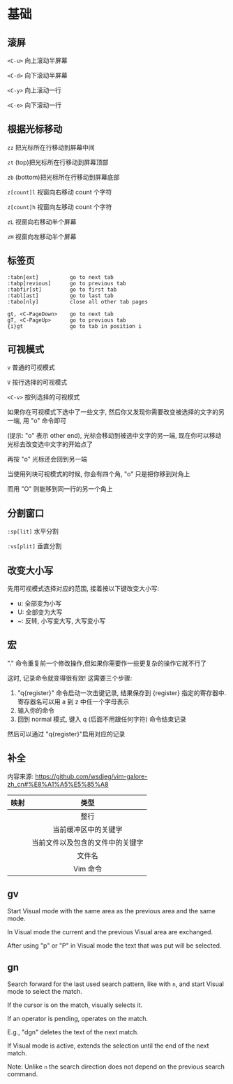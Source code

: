 # 基础

## 滚屏

`<C-u>` 向上滚动半屏幕

`<C-d>` 向下滚动半屏幕

`<C-y>` 向上滚动一行

`<C-e>` 向下滚动一行

## 根据光标移动

`zz` 把光标所在行移动到屏幕中间

`zt` (top)把光标所在行移动到屏幕顶部

`zb` (bottom)把光标所在行移动到屏幕底部

`z[count]l` 视窗向右移动 count 个字符

`z[count]h` 视窗向左移动 count 个字符

`zL` 视窗向右移动半个屏幕

`zH` 视窗向左移动半个屏幕

## 标签页

```
:tabn[ext]          go to next tab
:tabp[revious]      go to previous tab
:tabfir[st]         go to first tab
:tabl[ast]          go to last tab
:tabo[nly]          close all other tab pages

gt, <C-PageDown>    go to next tab
gT, <C-PageUp>      go to previous tab
{i}gt               go to tab in position i
```

## 可视模式

`v` 普通的可视模式

`V` 按行选择的可视模式

`<C-v>` 按列选择的可视模式

如果你在可视模式下选中了一些文字, 然后你又发现你需要改变被选择的文字的另一端, 用 "o" 命令即可

(提示: "o" 表示 other end), 光标会移动到被选中文字的另一端, 现在你可以移动光标去改变选中文字的开始点了

再按 "o" 光标还会回到另一端

当使用列块可视模式的时候, 你会有四个角, "o" 只是把你移到对角上

而用 "O" 则能移到同一行的另一个角上

## 分割窗口

`:sp[lit]` 水平分割

`:vs[plit]` 垂直分割

## 改变大小写

先用可视模式选择对应的范围, 接着按以下键改变大小写:

- u: 全部变为小写
- U: 全部变为大写
- ~: 反转, 小写变大写, 大写变小写

## 宏

"." 命令重复前一个修改操作,但如果你需要作一些更复杂的操作它就不行了

这时, 记录命令就变得很有效! 这需要三个步骤:

1. "q{register}" 命令启动一次击键记录, 结果保存到 {register} 指定的寄存器中. 寄存器名可以用 a 到 z 中任一个字母表示
2. 输入你的命令
3. 回到 normal 模式, 键入 q (后面不用跟任何字符) 命令结束记录

然后可以通过 "q{register}"启用对应的记录

## 补全

内容来源: https://github.com/wsdjeg/vim-galore-zh_cn#%E8%A1%A5%E5%85%A8

|    映射    |               类型               |
| :--------: | :------------------------------: |
| <c-x><c-l> |               整行               |
| <c-x><c-n> |       当前缓冲区中的关键字       |
| <c-x><c-i> | 当前文件以及包含的文件中的关键字 |
| <c-x><c-f> |              文件名              |
| <c-x><c-v> |             Vim 命令             |

## gv

Start Visual mode with the same area as the previous area and the same mode.

In Visual mode the current and the previous Visual area are exchanged.

After using "p" or "P" in Visual mode the text that was put will be selected.

## gn

Search forward for the last used search pattern, like with `n`, and start Visual mode to select the match.

If the cursor is on the match, visually selects it.

If an operator is pending, operates on the match.

E.g., "dgn" deletes the text of the next match.

If Visual mode is active, extends the selection until the end of the next match.

Note: Unlike `n` the search direction does not depend on the previous search command.
